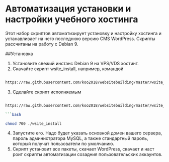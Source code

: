 # Автоматизация установки и настройки учебного хостинга

Этот набор скриптов автоматизирует установку и настройку хостинга и устанавливает на него последнюю версию CMS WordPress. Скрипты рассчитаны на работу с Debian 9.

##Установка

1. Установите свежий инстанс Debian 9 на VPS/VDS хостинг.
2. Скачайте скрипт wsite_install, например, командой 
```bash

https://raw.githubusercontent.com/koo2018/websitebuilding/master/wsite_install

```
3. Сделайте скрипт исполняемым
```bash

https://raw.githubusercontent.com/koo2018/websitebuilding/master/wsite_install

```bash

chmod 700 ./wsite_install

```
4. Запустите его. Надо будет указать основной домен вашего сервера, пароль администратора MySQL, а также стандартный пароль, который получат пользователи по умолчанию.
5. Скрипт установит все пакеты, скачает WordPress, скачает и наст роит скрипты автоматизации созадния пользовательских аккаунтов.

